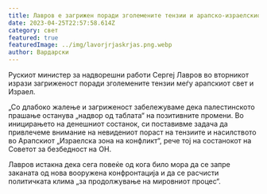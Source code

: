 ```yaml
---
title: Лавров е загрижен поради зголемените тензии и арапско-израелскиот конфликт
date: 2023-04-25T22:57:58.614Z
category: свет
featured: true
featuredImage: ../img/lavorjrjaskrjas.png.webp
author: Вардарски
---
```


Рускиот министер за надворешни работи Сергеј Лавров во вторникот изрази загриженост поради зголемените тензии меѓу арапскиот свет и Израел.

„Со длабоко жалење и загриженост забележуваме дека палестинското прашање останува „надвор од таблата“ на позитивните промени. Во иницирањето на денешниот состанок, си поставивме задача да привлечеме внимание на невидениот пораст на тензиите и насилството во Арапскиот „Израелска зона на конфликт“, рече тој на состанокот на Советот за безбедност на ОН.

Лавров истакна дека сега повеќе од кога било мора да се запре заканата од нова вооружена конфронтација и да се расчисти политичката клима „за продолжување на мировниот процес“.
